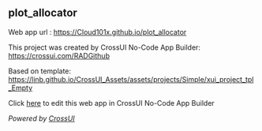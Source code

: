 ## plot_allocator
Web app url : https://Cloud101x.github.io/plot_allocator

This project was created by CrossUI No-Code App Builder: https://crossui.com/RADGithub

Based on template: https://linb.github.io/CrossUI_Assets/assets/projects/Simple/xui_project_tpl_Empty

Click [here](https://crossui.com/RADGithub/#!from=github&owner=Cloud101x&repo=plot_allocator) to edit this web app in CrossUI No-Code App Builder

<i>Powered by [CrossUI](https://crossui.com)</i>
